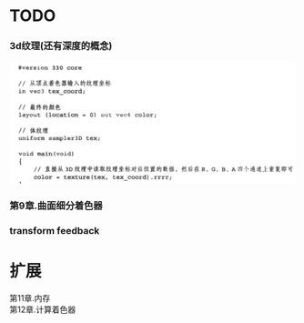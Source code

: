 # TODO
### 3d纹理(还有深度的概念)
![img_4.png](img_4.png)
### 第9章.曲面细分着色器
### transform feedback
# 扩展
第11章.内存<br>
第12章.计算着色器